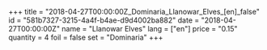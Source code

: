 +++
title = "2018-04-27T00:00:00Z_Dominaria_Llanowar_Elves_[en]_false"
id = "581b7327-3215-4a4f-b4ae-d9d4002ba882"
date = "2018-04-27T00:00:00Z"
name = "Llanowar Elves"
lang = ["en"]
price = "0.15"
quantity = 4
foil = false
set = "Dominaria"
+++
